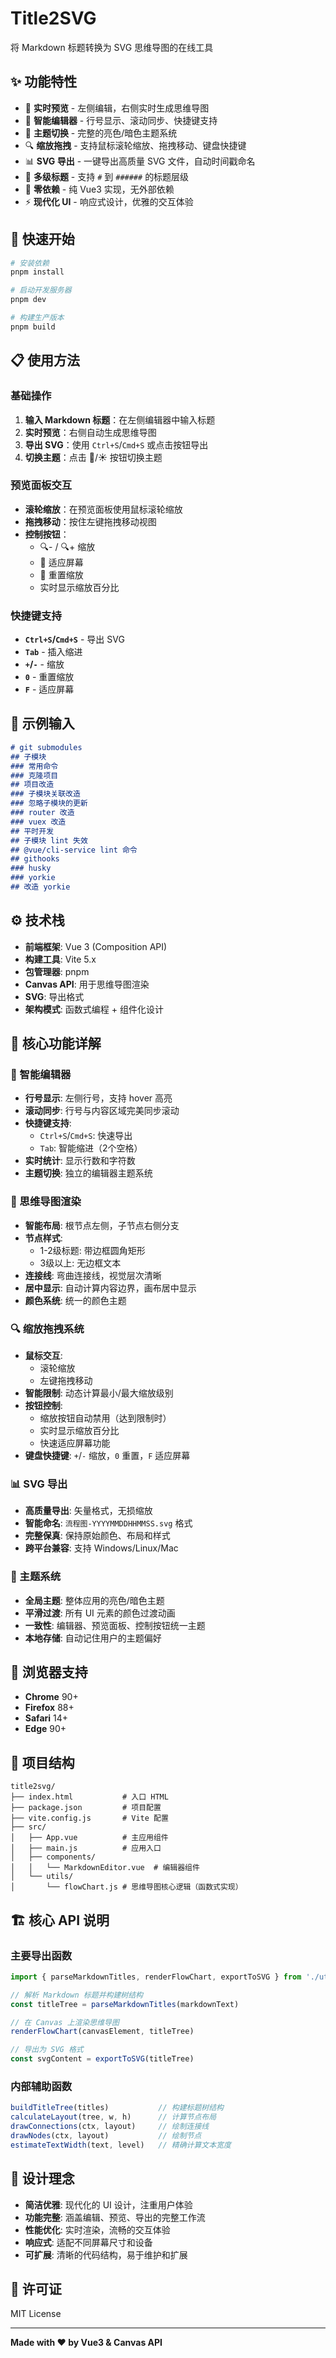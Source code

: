 # Title2SVG

将 Markdown 标题转换为 SVG 思维导图的在线工具

## ✨ 功能特性

- 🎯 **实时预览** - 左侧编辑，右侧实时生成思维导图
- 📝 **智能编辑器** - 行号显示、滚动同步、快捷键支持
- 🎨 **主题切换** - 完整的亮色/暗色主题系统
- 🔍 **缩放拖拽** - 支持鼠标滚轮缩放、拖拽移动、键盘快捷键
- 📊 **SVG 导出** - 一键导出高质量 SVG 文件，自动时间戳命名
- 🔧 **多级标题** - 支持 `#` 到 `######` 的标题层级
- 🚀 **零依赖** - 纯 Vue3 实现，无外部依赖
- ⚡ **现代化 UI** - 响应式设计，优雅的交互体验

## 🚀 快速开始

```bash
# 安装依赖
pnpm install

# 启动开发服务器
pnpm dev

# 构建生产版本
pnpm build
```

## 📋 使用方法

### 基础操作
1. **输入 Markdown 标题**：在左侧编辑器中输入标题
2. **实时预览**：右侧自动生成思维导图
3. **导出 SVG**：使用 `Ctrl+S`/`Cmd+S` 或点击按钮导出
4. **切换主题**：点击 🌙/☀️ 按钮切换主题

### 预览面板交互
- **滚轮缩放**：在预览面板使用鼠标滚轮缩放
- **拖拽移动**：按住左键拖拽移动视图
- **控制按钮**：
  - 🔍- / 🔍+ 缩放
  - 📐 适应屏幕
  - 🔄 重置缩放
  - 实时显示缩放百分比

### 快捷键支持
- **`Ctrl+S`/`Cmd+S`** - 导出 SVG
- **`Tab`** - 插入缩进
- **`+`/`-`** - 缩放
- **`0`** - 重置缩放
- **`F`** - 适应屏幕

## 📖 示例输入

```markdown
# git submodules
## 子模块
### 常用命令
### 克隆项目
## 项目改造
### 子模块关联改造
### 忽略子模块的更新
### router 改造
### vuex 改造
## 平时开发
## 子模块 lint 失效
## @vue/cli-service lint 命令
## githooks
### husky
### yorkie
## 改造 yorkie
```

## ⚙️ 技术栈

- **前端框架**: Vue 3 (Composition API)
- **构建工具**: Vite 5.x
- **包管理器**: pnpm
- **Canvas API**: 用于思维导图渲染
- **SVG**: 导出格式
- **架构模式**: 函数式编程 + 组件化设计

## 🎯 核心功能详解

### 📝 智能编辑器
- **行号显示**: 左侧行号，支持 hover 高亮
- **滚动同步**: 行号与内容区域完美同步滚动
- **快捷键支持**:
  - `Ctrl+S`/`Cmd+S`: 快速导出
  - `Tab`: 智能缩进（2个空格）
- **实时统计**: 显示行数和字符数
- **主题切换**: 独立的编辑器主题系统

### 🎨 思维导图渲染
- **智能布局**: 根节点左侧，子节点右侧分支
- **节点样式**:
  - 1-2级标题: 带边框圆角矩形
  - 3级以上: 无边框文本
- **连接线**: 弯曲连接线，视觉层次清晰
- **居中显示**: 自动计算内容边界，画布居中显示
- **颜色系统**: 统一的颜色主题

### 🔍 缩放拖拽系统
- **鼠标交互**:
  - 滚轮缩放
  - 左键拖拽移动
- **智能限制**: 动态计算最小/最大缩放级别
- **按钮控制**:
  - 缩放按钮自动禁用（达到限制时）
  - 实时显示缩放百分比
  - 快速适应屏幕功能
- **键盘快捷键**: `+`/`-` 缩放，`0` 重置，`F` 适应屏幕

### 📊 SVG 导出
- **高质量导出**: 矢量格式，无损缩放
- **智能命名**: `流程图-YYYYMMDDHHMMSS.svg` 格式
- **完整保真**: 保持原始颜色、布局和样式
- **跨平台兼容**: 支持 Windows/Linux/Mac

### 🌙 主题系统
- **全局主题**: 整体应用的亮色/暗色主题
- **平滑过渡**: 所有 UI 元素的颜色过渡动画
- **一致性**: 编辑器、预览面板、控制按钮统一主题
- **本地存储**: 自动记住用户的主题偏好

## 📱 浏览器支持

- **Chrome** 90+
- **Firefox** 88+
- **Safari** 14+
- **Edge** 90+

## 🔧 项目结构

```
title2svg/
├── index.html           # 入口 HTML
├── package.json         # 项目配置
├── vite.config.js       # Vite 配置
├── src/
│   ├── App.vue          # 主应用组件
│   ├── main.js          # 应用入口
│   ├── components/
│   │   └── MarkdownEditor.vue  # 编辑器组件
│   └── utils/
│       └── flowChart.js # 思维导图核心逻辑（函数式实现）
```

## 🏗️ 核心 API 说明

### 主要导出函数
```javascript
import { parseMarkdownTitles, renderFlowChart, exportToSVG } from './utils/flowChart.js'

// 解析 Markdown 标题并构建树结构
const titleTree = parseMarkdownTitles(markdownText)

// 在 Canvas 上渲染思维导图
renderFlowChart(canvasElement, titleTree)

// 导出为 SVG 格式
const svgContent = exportToSVG(titleTree)
```

### 内部辅助函数
```javascript
buildTitleTree(titles)           // 构建标题树结构
calculateLayout(tree, w, h)      // 计算节点布局
drawConnections(ctx, layout)     // 绘制连接线
drawNodes(ctx, layout)           // 绘制节点
estimateTextWidth(text, level)   // 精确计算文本宽度
```

## 🎨 设计理念

- **简洁优雅**: 现代化的 UI 设计，注重用户体验
- **功能完整**: 涵盖编辑、预览、导出的完整工作流
- **性能优化**: 实时渲染，流畅的交互体验
- **响应式**: 适配不同屏幕尺寸和设备
- **可扩展**: 清晰的代码结构，易于维护和扩展

## 📄 许可证

MIT License

---

**Made with ❤️ by Vue3 & Canvas API**